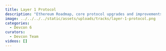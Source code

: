 ```yaml
---
title: Layer 1 Protocol
description: "Ethereum Roadmap, core protocol upgrades and improvements, design decisions and tradeoffs, impact of MEV, core protocol values and their importance."
image: ../../../../static/assets/uploads/tracks/layer-1-protocol.png
categories:
  - Devcon 6
curators:
  - Devcon Team
videos: []
---
```

